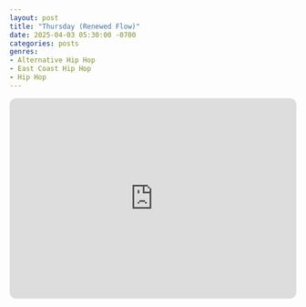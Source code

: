 ```yaml
---
layout: post
title: "Thursday (Renewed Flow)"
date: 2025-04-03 05:30:00 -0700
categories: posts
genres:
- Alternative Hip Hop
- East Coast Hip Hop
- Hip Hop
---
```

<iframe style="border-radius:12px" src="https://open.spotify.com/embed/playlist/5EOlRGtv4tRT1FRl117mNP?utm_source=generator" width="100%" height="352" frameBorder="0" allowfullscreen="" allow="autoplay; clipboard-write; encrypted-media; fullscreen; picture-in-picture" loading="lazy"></iframe>
